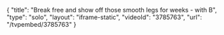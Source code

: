 {
    "title": "Break free and show off those smooth legs for weeks - with B",
    "type": "solo",
    "layout": "iframe-static",
    "videoId": "3785763",
    "url": "\/tvpembed\/3785763"
}